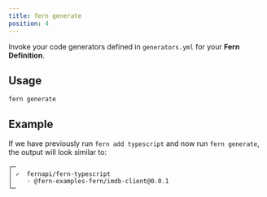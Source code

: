 ```yaml
---
title: fern generate
position: 4
---
```


Invoke your code generators defined in `generators.yml` for your **Fern Definition**.

## Usage

<!-- markdownlint-disable MD040 -->

```
fern generate
```

## Example

If we have previously run `fern add typescript` and now run `fern generate`, the output will look similar to:

```
┌─
│ ✓  fernapi/fern-typescript
│    ◦ @fern-examples-fern/imdb-client@0.0.1
└─
```
